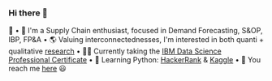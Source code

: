 ### Hi there 👋

<!--
**IsisSantosCosta/IsisSantosCosta** is a ✨ _special_ ✨ repository because its `README.md` (this file) appears on your GitHub profile.

Here are some ideas to get you started:

- 🔭 I’m currently working on ...
- 🌱 I’m currently learning ...
- 👯 I’m looking to collaborate on ...
- 🤔 I’m looking for help with ...
- 💬 Ask me about ...
- 📫 How to reach me: ...
- 😄 Pronouns: ...
- ⚡ Fun fact: ...
-->

🙂
• 🔗 I'm a Supply Chain enthusiast, focused in Demand Forecasting, S&OP, IBP, FP&A
• 🌎 Valuing interconnectednesses, I'm interested in both quanti + qualitative <a href='https://www.researchgate.net/profile/Isis_Santos_Costa/research'>research</a>
• 👩‍💻 Currently taking the <a href='https://www.coursera.org/professional-certificates/ibm-data-science'>IBM Data Science Professional Certificate</a>
• 🐍 Learning Python: <a href='https://www.hackerrank.com/isissantoscosta'>HackerRank</a> & <a href='https://www.kaggle.com/isissantoscosta'>Kaggle</a>
• 💬 You reach me <a href='https://www.linkedin.com/in/isiscosta/'>here</a> 😃
